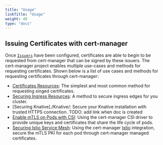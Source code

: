 ```yaml
---
title: "Usage"
linkTitle: "Usage"
weight: 40
type: "docs"
---
```


## Issuing Certificates with cert-manager

Once [`Issuers`](../configuration/) have been configured, certificates
are able to begin to be requested from cert-manager that can be signed by these
issuers. The cert-manager project enables multiple use-cases and methods for
requesting certificates. Shown below is a list of use cases and methods for
requesting certificates through cert-manager:

- [Certificates Resources](./certificate/): The simplest and most common method for
  requesting singed certificates.
- [Securing Ingress Resources](./ingress/): A method to secure ingress edges
  for you cluster.
- [Securing Knative]./Knative/: Secure your Knative installation with
  trusted HTTPS connection. TODO: add link when doc is created
- [Enable mTLS on Pods with CSI](./csi/): Using the cert-manager CSI
  driver to provide unique keys and certificates that share the life cycle of
  pods.
- [Securing Istio Service Mesh](./istio/): Using the cert-manager
  [Istio](https://istio.io) integration, secure the mTLS PKI for each pod
  through cert-manager managed certificates.
